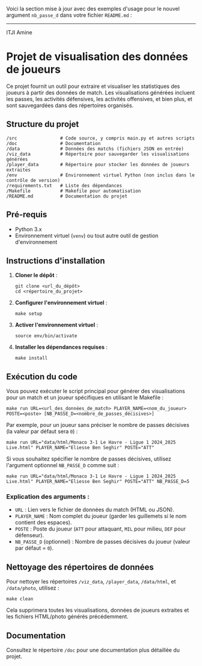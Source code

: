 Voici la section mise à jour avec des exemples d'usage pour le nouvel argument `nb_passe_d` dans votre fichier `README.md` :

---

ITJI Amine

# Projet de visualisation des données de joueurs

Ce projet fournit un outil pour extraire et visualiser les statistiques des joueurs à partir des données de match. Les visualisations générées incluent les passes, les activités défensives, les activités offensives, et bien plus, et sont sauvegardées dans des répertoires organisés.

## Structure du projet

```
/src                # Code source, y compris main.py et autres scripts
/doc                # Documentation
/data               # Données des matchs (fichiers JSON en entrée)
/viz_data           # Répertoire pour sauvegarder les visualisations générées
/player_data        # Répertoire pour stocker les données de joueurs extraites
/env                # Environnement virtuel Python (non inclus dans le contrôle de version)
/requirements.txt   # Liste des dépendances
/Makefile           # Makefile pour automatisation
/README.md          # Documentation du projet
```

## Pré-requis

- Python 3.x
- Environnement virtuel (`venv`) ou tout autre outil de gestion d'environnement

## Instructions d'installation

1. **Cloner le dépôt** :
   ```
   git clone <url_du_dépôt>
   cd <répertoire_du_projet>
   ```

2. **Configurer l'environnement virtuel** :
   ```
   make setup
   ```

3. **Activer l'environnement virtuel** :
   ```
   source env/bin/activate
   ```

4. **Installer les dépendances requises** :
   ```
   make install
   ```

## Exécution du code

Vous pouvez exécuter le script principal pour générer des visualisations pour un match et un joueur spécifiques en utilisant le Makefile :

```
make run URL=<url_des_données_de_match> PLAYER_NAME=<nom_du_joueur> POSTE=<poste> [NB_PASSE_D=<nombre_de_passes_décisives>]
```

Par exemple, pour un joueur sans préciser le nombre de passes décisives (la valeur par défaut sera `0`) :

```
make run URL="data/html/Monaco 3-1 Le Havre - Ligue 1 2024_2025 Live.html" PLAYER_NAME="Eliesse Ben Seghir" POSTE="ATT"
```

Si vous souhaitez spécifier le nombre de passes décisives, utilisez l'argument optionnel `NB_PASSE_D` comme suit :

```
make run URL="data/html/Monaco 3-1 Le Havre - Ligue 1 2024_2025 Live.html" PLAYER_NAME="Eliesse Ben Seghir" POSTE="ATT" NB_PASSE_D=5
```

### Explication des arguments :
- `URL` : Lien vers le fichier de données du match (HTML ou JSON).
- `PLAYER_NAME` : Nom complet du joueur (garder les guillemets si le nom contient des espaces).
- `POSTE` : Poste du joueur (`ATT` pour attaquant, `MIL` pour milieu, `DEF` pour défenseur).
- `NB_PASSE_D` (optionnel) : Nombre de passes décisives du joueur (valeur par défaut = `0`).

## Nettoyage des répertoires de données

Pour nettoyer les répertoires `/viz_data`, `/player_data`, `/data/html`, et `/data/photo`, utilisez :

```
make clean
```

Cela supprimera toutes les visualisations, données de joueurs extraites et les fichiers HTML/photo générés précédemment.

## Documentation

Consultez le répertoire `/doc` pour une documentation plus détaillée du projet.